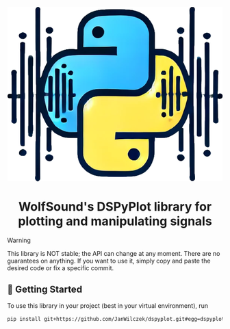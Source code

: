 <div align="center">

<img src="docs/logo.png" width="512px" />

# WolfSound's DSPyPlot library for plotting and manipulating signals

</div>

> [!WARNING]
> This library is NOT stable; the API can change at any moment. There are no guarantees on anything. If you want to use it, simply copy and paste the desired code or fix a specific commit.

## 🚀 Getting Started

To use this library in your project (best in your virtual environment), run

```bash
pip install git+https://github.com/JanWilczek/dspyplot.git#egg=dspyplot
```
